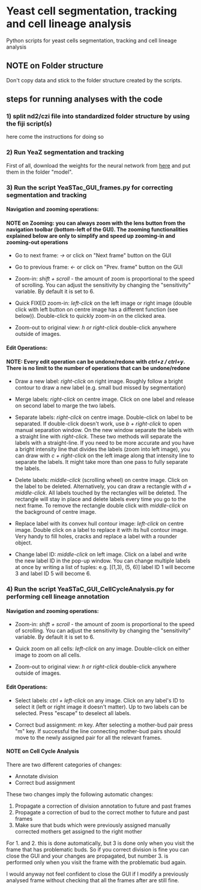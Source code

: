 # Yeast cell segmentation, tracking and cell lineage analysis
Python scripts for yeast cells segmentation, tracking and cell lineage analysis

## NOTE on Folder structure

Don't copy data and stick to the folder structure created by the scripts.

## steps for running analyses with the code
### 1) split nd2/czi file into standardized folder structure by using the fiji script(s)
here come the instructions for doing so

### 2) Run YeaZ segmentation and tracking

First of all, download the weights for the neural network from [here](https://drive.google.com/file/d/1CO7uF-werl9y8s3Fel0cVjRHCdXRf2Ly/view?usp=sharing) and put them in the folder "model".

### 3) Run the script YeaSTac_GUI_frames.py for correcting segmentation and tracking

#### Navigation and zooming operations:

#### NOTE on Zooming: you can always zoom with the lens button from the navigation toolbar (bottom-left of the GUI). The zooming functionalities explained below are only to simplify and speed up zooming-in and zooming-out operations

- Go to next frame: *&rarr;* or click on "Next frame" button on the GUI
- Go to previous frame: *&larr;* or click on "Prev. frame" button on the GUI

- Zoom-in: *shift + scroll* - the amount of zoom is proportional to the speed of scrolling. You can adjust the sensitivity by changing the "sensitivity" variable. By default it is set to 6.

- Quick FIXED zoom-in: *left-click* on the left image or right image (double click with left button on centre image has a different function (see below)). Double-click to quickly zoom-in on the clicked area.

- Zoom-out to original view: *h or right-click* double-click anywhere outside of images.

#### Edit Operations:

#### NOTE: Every edit operation can be undone/redone with *ctrl+z / ctrl+y*. There is no limit to the number of operations that can be undone/redone

- Draw a new label: *right-click* on right image. Roughly follow a bright contour to draw a new label (e.g. small bud missed by segmentation)

- Merge labels: *right-click* on centre image. Click on one label and release on second label to marge the two labels.

- Separate labels: *right-click* on centre image. Double-click on label to be separated. If double-click doesn't work, use *b + right-click* to open manual separation window. On the new window separate the labels with a straight line with *right-click*. These two methods will separate the labels with a straight-line. If you need to be more accurate and you have a bright intensity line that divides the labels (zoom into left image), you can draw with *c + right-click* on the left image along that intensity line to separate the labels. It might take more than one pass to fully separate the labels.

- Delete labels: *middle-click* (scrolling wheel) on centre image. Click on the label to be deleted. Alternatively, you can draw a rectangle with *d + middle-click*. All labels touched by the rectangles will be deleted. The rectangle will stay in place and delete labels every time you go to the next frame. To remove the rectangle double click with *middle-click* on the background of centre image.

- Replace label with its convex hull contour image: *left-click* on centre image. Double click on a label to replace it with its hull contour image. Very handy to fill holes, cracks and replace a label with a rounder object.

- Change label ID: *middle-click* on left image. Click on a label and write the new label ID in the pop-up window. You can change multiple labels at once by writing a list of tuples:
e.g. [(1,3), (5, 6)] label ID 1 will become 3 and label ID 5 will become 6.


### 4) Run the script YeaSTaC_GUI_CellCycleAnalysis.py for performing cell lineage annotation

#### Navigation and zooming operations:

- Zoom-in: *shift + scroll* - the amount of zoom is proportional to the speed of scrolling. You can adjust the sensitivity by changing the "sensitivity" variable. By default it is set to 6.

- Quick zoom on all cells: *left-click* on any image. Double-click on either image to zoom on all cells.

- Zoom-out to original view: *h or right-click* double-click anywhere outside of images.

#### Edit Operations:

- Select labels: *ctrl + left-click* on any image. Click on any label's ID to select it (left or right image it doesn't matter). Up to two labels can be selected. Press "escape" to deselect all labels.

- Correct bud assignment: *m* key. After selecting a mother-bud pair press "m" key. If successful the line connecting mother-bud pairs should move to the newly assigned pair for all the relevant frames.

#### NOTE on Cell Cycle Analysis

There are two different categories of changes:
- Annotate division
- Correct bud assignment

These two changes imply the following automatic changes:

1. Propagate a correction of division annotation to future and past frames
2. Propagate a correction of bud to the correct mother to future and past frames
3. Make sure that buds which were previously assigned manually corrected mothers get assigned to the right mother

For 1. and 2. this is done automatically, but 3 is done only when you visit the frame that has problematic buds. So if you correct division is fine you can close the GUI and your changes are propagated, but number 3. is performed only when you visit the frame with the problematic bud again.

I would anyway not feel confident to close the GUI if I modify a previously analysed frame without checking that all the frames after are still fine.
